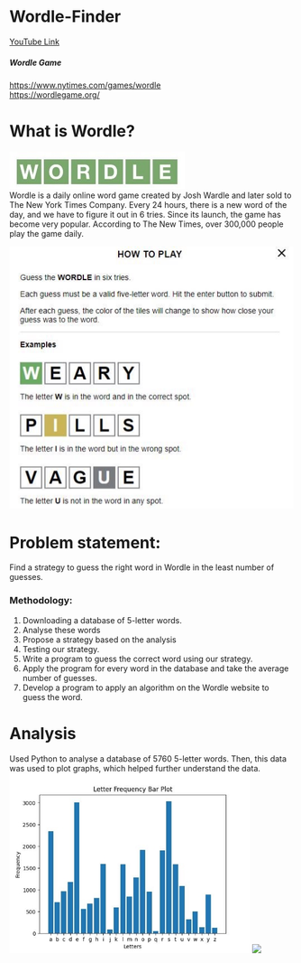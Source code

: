 # Wordle-Finder 
[YouTube Link](https://youtu.be/bsNv2LcR04c)

##### Wordle Game   
https://www.nytimes.com/games/wordle <br>
https://wordlegame.org/

# What is Wordle? <br>
![](assets/I1.jpeg)<br>
Wordle is a daily online word game created by Josh Wardle and later sold to The New York Times Company. Every 24 hours, there is a new word of the day, and we have to figure it out in 6 tries. Since its launch, the game has become very popular. According to The New Times, over 300,000 people play the game daily. <br>

![](assets/I2.jpeg)<br>

# Problem statement: 
Find a strategy to guess the right word in Wordle in the least number of guesses.

### Methodology:

1. Downloading a database of 5-letter words.
2. Analyse these words
3. Propose a strategy based on the analysis
4. Testing our strategy.
5. Write a program to guess the correct word using our strategy.
6. Apply the program for every word in the database and take the average number of guesses.
7. Develop a program to apply an algorithm on the Wordle website to guess the word.

# Analysis

Used Python to analyse a database of 5760 5-letter words. Then, this data was used to plot graphs, which helped further understand the data.
![](assets/I3.jpeg) ![](assets/I4.png)<br>
